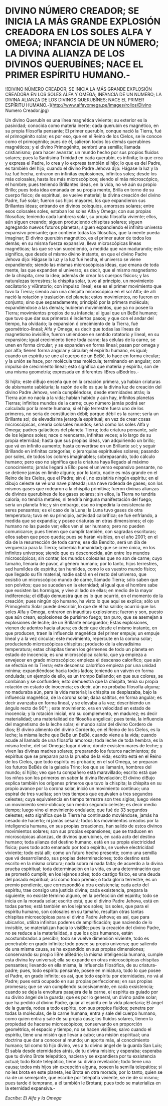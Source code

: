# DIVINO NÚMERO CREADOR; SE INICIA LA MÁS GRANDE EXPLOSIÓN CREADORA EN LOS SOLES ALFA Y OMEGA; INFANCIA DE UN NÚMERO; LA DIVINA ALIANZA DE LOS DIVINOS QUERUBÍNES; NACE EL PRIMER ESPÍRITU HUMANO.-

![DIVINO NÚMERO CREADOR; SE INICIA LA MÁS GRANDE EXPLOSIÓN CREADORA EN LOS SOLES ALFA Y OMEGA; INFANCIA DE UN NÚMERO; LA DIVINA ALIANZA DE LOS DIVINOS QUERUBÍNES; NACE EL PRIMER ESPÍRITU HUMANO.-](http://www.alfayomega.pe/images/rollos/Divino Numero Creador.jpg)

Un divino Querubín es una línea magnética viviente; su exterior es la pasividad; conocida como materia inerte; cada querubín es magnético, en su propia filosofía pensante; El primer querubín, conque nació la Tierra, fué el primogénito solar; es por eso, que en el Reino de los Cielos, se le conoce como el primogénito; pues de él, salieron todos los demás querubínes magnéticos; y el divino Primogénito, sembró una semilla; llamada cristianismo; para hacer avanzar, un mundo hecho por sus propios fluídos solares; pues la Santísima Trinidad en cada querubín, es infinita; lo que crea y expresa el Padre, lo crea y lo expresa también el hijo; lo que es del Padre, es también del hijo; cuando el divino Padre Jehova dijo: Hágase la luz y la luz fué hecha, entraron en infinitas explosiones, infinitos soles; desde los más colosales, hasta los más microscópicos; siendo el más microscópico, el hombre; pues teniendo Brillantes ideas, en la vida, no vé aún su propio Brillo; pues toda idea emanada en su propia mente, Brilla en torno de su cuerpo físico; de espíritual, se vuelve material; la divina creación del divino Padre, fué solar; fueron sus hijos mayores, los que expandieron sus Brillantes ideas; entrando en divinos coloquios, amorosos solares; entre esos colosales soles, estaban los soles Alfa y Omega; con sus propias filosofías; teniendo cada lumbrera solar, su propia filosofía viviente; ellos, aún siguen creando; siguen produciendo chispitas solares; siguen agregando nuevos futuros planetas; siguen expandiendo el infinito universo expansivo pensante; que contiene todas las filosofías, que la mente pueda imaginar; El divino querubín magnético, es el primer autor de todos los demás; en su misma fuerza expansiva, lleva microscópicas líneas magnéticas; las que se van sucediendo, a medida que van madurando; esto significa, que desde el mismo divino instante, en que el divino Padre Jehova dijo: Hágase la luz y la luz fué hecha, el universo se viene expandiendo; siendo las mismas microscópicas ideas, que emana de toda mente, las que expanden el universo; es decir, que el mismo magnetismo de la chispita, crea la idea; además de crear los cuerpos físicos; y las naturalezas terrestres; la chispita solar, tuvo al principio, un movimiento oscilatorio y viBratorio; con impulso líneal; ese es el primer movimiento que tuvo la Tierra; siendo aún una chispita microscópica en el sol Alfa; de allí nació la rotación y traslación del planeta; estos movimientos, no fueron en conjunto; sino que separadamente; principió por la primera molécula; expandiéndose a las demás; hubieron movimientos, que ya no posee la Tierra; movimientos propios de su infancia; al igual que un BeBé humano; que tuvo que dar sus primeros é inciertos pasos; y que con el andar del tiempo, ha olvidado; la expansión ó crecimiento de la Tierra, fué geométrico-lineal; Alfa y Omega; es decir que todas las líneas de magnetismo invisiBle, fueron uniéndose en sentido rotatorio y lineal, en su expansión; igual crecimiento tiene toda carne; las células de la carne, se unen en forma circular; y se expanden en forma líneal; pasan por omega y por alfa; tienen forma angular y circular; el espíritu humano, es igual; cuando un espíritu se une al cuerpo de un BeBé, lo hace en forma circular; y la unión se hace, por molécula tras molécula; terminando en angular; con impulso de crecimiento líneal; esto significa que materia y espíritu, son de una misma geometría; expresada en diferentes liBres alBedríos.-

Sí hijito; este diBujo enseña que en la creación primera, ya habían criaturas de abismante sabiduría; la razón de ello es que la divina luz de creación del divino Padre Jehova, venía cumpliéndose, desde eternidades atrás; la Tierra aún no nacía a la vida; habían habido y aún hay, infinitos planetas Tierras; infinitos mundos de la carne; cuyo número jamás podrá ser calculado por la mente humana; si el hijo terrestre fuera uno de los primeros, no sería de constitución débil; porque débil es la carne; sería un Brillante sol; de elevadísima jerarquía espiritual; en vez de crear cosas microscópicas, crearía colosales mundos; sería como los soles Alfa y Omega; padres galácticos del planeta Tierra; toda criatura pensante, sale de los lejanos soles; nace o reencarna, infinitas veces; a lo largo de su propia eternidad; hasta que sus propias ideas, van adquiriendo un brillo; que vá en infinito aumento; hasta convertirse en un Brillante sol; y seguir Brillando en infinitas categorías; o jerarquías espírituales solares; pasando por soles, de todos los colores imaginables; sobrepasando, todo cálculo humano; pero eso no significa que la criatura haya llegado al máximo conocimiento; jamás llegará a Ello; pues el universo expansivo pensante, no se detiene jamás en límite alguno; por lo tanto, nadie es más grande en el Reino de los Cielos, que el Padre; sin él, no exsistiría ningún espíritu; en el dibujo celeste se vé una nave plateada; una nave rodeada de gases; son los mismos gases que rodearon a la chispita primitiva; fueron divinas alianzas de divinos querubínes de los gases solares; sin ellos, la Tierra no tendría caloría; no tendría metales; ni tendría ninguna manifestación del fuego; sería un planeta frío; y sin embargo, eso no impediría la exsistencia de seres pensantes; es el caso de la Luna; la Luna tuvo gases de otra temperatura; tuvo en su principio, actividad calorífica; se fué enfríando, a medida que se expandía; y posee criaturas en otras dimensiones; el ojo humano no las puede ver; ellos ven al ser humano; pero no pueden comunicarse; pues tienen que cumplir también, con sagradas escrituras; ellos saben que poco queda; pues se harán visibles, en el año 2001; en el día de la resurrección de toda carne; ese día Bendito, será un día de verguenza para la Tierra; soberbia humanidad; que se cree única, en los infinitos universos; siendo que es desconocida, aún entre los mundos microscópicos; sin contar, los mundos colosales que no son de carne; cuyo tamaño, llenaría de pavor, al género humano; por lo tanto, hijos terrestres, sed humildes de espíritu; tan humildes, como lo es vuestro mundo físico; que llegado su fín material, nadie sabrá en el resto del universo, que exsistió un microscópico mundo de carne, llamado Tierra; sólo saben que son polvitos; que se suceden en la eternidad; al igual que el hombre sabe que exsisten las hormigas, y vive al lado de ellas; en medio de la mayor indiferencia; el diBujo demuestra que es lo que ocurrió, en el momento de la creación; pues ningún ojo humano, ha visto lo que aquí se explica; sólo un Primogénito Solar puede describir, lo que de él ha salido; ocurrió que los soles Alfa y Omega, entraron en inauditas explosiones; fueron y son, puesto que aún crean, explosiones de purísimo fuego; tan puro, que se asemejan a explosiones de leche; de un Brillante enceguedor; Estas explosiones, vienen de adentro hacia afuera; es decir que desde el mismo instante, en que producen, traen la influencia magnética del primer empuje; un empuje líneal y a la vez circular; este movimiento, repercute en la corona solar; produciendo microscópicas chispitas; producto de la elevadísima temperatura; estas chispitas tienen los gérmenes de todo un planeta en estado de inocencia; es una microscópica caloría, que ya empieza a envejecer en grado microscópico; empieza el descenso calorífico; que aún se efectúa en la Tierra; este descenso calorífico empieza por una unidad mínima; expandiéndose hacia todos lados; teniendo un vaivén en forma ondulada; un ejemplo de ello, es un trompo Bailando; en que sus colores, se combinan y se confunden; esto demuestra que la chispita, tenía su propia rotación en estado de inocencia; es decir, aún no probaba filosofía alguna; no maduraba aún, para la vida material; la chispita se desplazaba, bajo la influencia magnética, de la corona solar; daba saltitos, en forma angular; es decir avanzaba en forma líneal, y se elevaba a la vez; describiendo un ángulo recto de 90°; ; este movimiento, era en velocidad en estado de inocencia; y la rotación inicial, era su complemento, en madurez; es decir materialidad; una materialidad de filosofía angelical; pues tenía, la influencia del magnetismo de la leche solar; el mundo solar del divino Cordero de dios; El divino alimento del divino Corderito, en el Reino de los Cielos, es la leche; la misma leche que BeBe un BeBé, cuando viene a la vida; cuando acude al llamado de una filosofía amorosa; toda leche de toda hembra, es la misma leche, del sol Omega; lugar divino; donde exsisten mares de leche; y viven las divinas madres solares; preparando los futuros nacimientos; de espíritus que se preparan para la prueba de la vida; escrito está en el Reino de los Cielos, que todo espíritu es probado; en el sol Omega, se preparan los futuros BeBés de la galaxia Trino; los que se llamarán, hombres del mundo; sí hijito; veo que tu compañero está maravillado; escrito está que los niños son los primeros en saber la divina Revelación; El divino diBujo explica también los orígenes primeros que tuvo la chispita; la chispita en su propio avance por la corona solar, inició un movimiento contínuo; una espiral de tres vueltas; son tres tiempos que equivalen a tres segundos celestes; cuya equivalencia en tiempo terrestre son tres siglos; luego viene un movimiento semi-oblícuo; son medio segundo celeste; es decir medio tiempo; luego vino el movimiento ondulado; que fué de 33 segundos celestes; esto significa que la Tierra ha continuado moviéndose, jamás ha cesado de hacerlo; ni jamás cesará; todos los movimientos creados por la inteligencia humana, en sus propias creaciones, han salido de estos divinos movimientos solares; son sus propias expansiones; que se traducen en microscópicas alianzas, de divinos querubínes, en cada acto del destino humano; toda alianza del destino humano, está en su propia electricidad física; pues todo acto emanado por todo espíritu, se vuelve electricidad viviente; todo está allí; como un futuro hecho presente; como una semilla que vá desarrollando, sus propias determinaciones; todo destino está escrito en la misma criatura; nada sobra ni nada falta; de acuerdo a la divina prueba espíritual; toda determinación en la vida, es una determinación que se prometió cumplir, en los lejanos soles; todo castigo físico, es una deuda del pasado espiritual; así como todo premio; ó toda gloria terrestre, es un premio pendiente, que correspondió a otra exsistencia; cada acto del espíritu, trae consigo una justicia divina; cada exsistencia, prepara la siguiente; no exsiste término alguno, en la perfección del espíritu; todo se inicia en la morada solar; escrito está, que el divino Padre Jehova, está en todas partes; está también en los lejanos soles; los soles, que para el espíritu humano, son colosales en su tamaño, resultan otras tantas chispitas microscópicas para el divino Padre Jehova; es así, que para ubicarlos, utiliza infinitos poderes de amplificación; que naciendo de lo invisible, se materializan hacia lo visiBle; pues la creación del divino Padre, no se reduce a la materialidad, a que los ojos humanos, están acostumbrados a percibir; todo se vuelve dimensión viviente, todo es penetrable en grado infinito; todo posee su propio universo; que saliendo de una misma causa, se ha expandido en sus propias dimensiones; conservando su propio liBre alBedrío; la misma inteligencia humana, cumple esta divina ley universal; ella se expande en otras microscópicas chispitas pensantes; llevando en ella misma, la influencia filosófica, de su criatura-padre; pues, todo espíritu pensante, posee en miniatura, todo lo que posee el Padre, en grado infinito; es así, que todo espíritu por eternidades, no vá al Padre; pues está ocupado en sus propias perfecciones; en sus propias promesas; que se van cumpliendo sucesivamente, en cada exsistencia; cuando se deja la envoltura pasajera de la carne, el espíritu es guiado por su divino ángel de la guarda; que es por lo general, un divino padre solar; que ha pedido al divino Padre, guiar al espíritu en la vida planetaria; El ángel de la guarda, rodea a todo espíritu, con sus propios fluídos; penetra por todas la moléculas, de la carne humana; entra y sale del cuerpo humano, como quien entra y sale de su propia casa; los fluídos solares, tienen la propiedad de hacerse microscópicos; conservando en proporción geométrica, el espacio y tiempo, no se hacen visiBles; salvo cuando el espíritu, tiene una misión que llevar a cabo; una misión espíritual; una doctrina que dar a conocer al mundo; un aporte más, al conocimiento humano; tal como tú hijo divino, ves a tu divino ángel de la guarda San Luis; Él sabía desde eternidades atrás, de tu divina misión; y esperaba; esperaba que tu divino Brote telepático, naciera y se expandiera por tu exsistencia actual; todo Brote telepático, tiene su divina revelación; todo tiene una causa; todos mis hijos sin excepción alguna, poseen la semilla telepática; si no les brota en este planeta, les Brota en otra morada; por lo tanto, quien se ría de un semejante, que escribe por telepatía viviente, se ríe de sí mismo; pues tarde ó temprano, a él también le Brotará; pues todo se materializa en la eternidad expansiva.-

*Escribe: El Alfa y la Omega*
